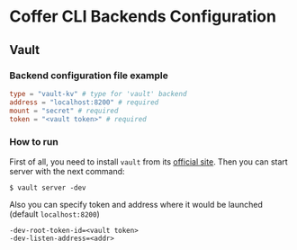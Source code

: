<!--
 - SPDX-FileCopyrightText: 2022 Serokell <https://serokell.io>
 -
 - SPDX-License-Identifier: MPL-2.0
 -->

# Coffer CLI Backends Configuration

## Vault

### Backend configuration file example
```toml
type = "vault-kv" # type for 'vault' backend
address = "localhost:8200" # required
mount = "secret" # required
token = "<vault token>" # required
```

### How to run
First of all, you need to install `vault` from its [official site](https://www.vaultproject.io/). Then you can start server with the next command:
```shell
$ vault server -dev
```
Also you can specify token and address where it would be launched (default `localhost:8200`)
```shell
-dev-root-token-id=<vault token>
-dev-listen-address=<addr>
```